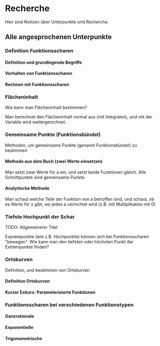 # Recherche

Hier sind Notizen über Unterpunkte und Recherche.

## Alle angesprochenen Unterpunkte

### Definition Funktionsscharen

#### Definition und grundlegende Begriffe

#### Verhalten von Funktionsscharen

#### Rechnen mit Funktionsscharen

### Flächeninhalt

Wie kann man Flächeninhalt bestimmen?

Man berechnet den Flächeninhalt normal aus (mit Integralen), und mit der Variable wird
weitergerechnet.

### Gemeinsame Punkte (Funktionsbündel)

Methoden, um gemeinsame Punkte (genannt Funktionsbündel) zu bestimmen

#### Methode aus dem Buch (zwei Werte einsetzen)

Man setzt zwei Werte für a ein, und setzt beide Funktionen gleich. Alle Schnittpunkte sind
gemeinsame Punkte.

#### Analytische Methode

Man schaut welche Teile der Funktion von a betroffen sind, und schaut, ob es Werte für x
gibt, wo jedes a vernichtet wird (z.B. mit Multiplikation mit 0)

### Tiefste Hochpunkt der Schar

TODO: Allgemeinerer Titel

Exprempunkte (wie z.B. Hochpunkte) können sich bei Funktionsscharen "bewegen". Wie kann man
den tiefsten oder höchsten Punkt der Extrempunkte finden?

### Ortskurven

Definition, und bestimmen von Ortskurven

#### Definition Ortskurven

#### Kurzer Exkurs: Parameterisierte Funktionen

### Funktionsscharen bei verschiedenen Funktionstypen

#### Ganzrationale

#### Exponentielle

#### Trigonometrische
